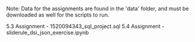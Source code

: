 Note: Data for the assignments are found in the 'data' folder, and must be downloaded as well for the scripts to run.

5.3 Assignment - 1520094343_sql_project.sql
5.4 Assignment - sliderule_dsi_json_exercise.ipynb
               
